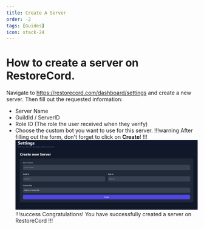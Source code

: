 ```yaml
---
title: Create A Server
order: -2
tags: [Guides]
icon: stack-24
---
```


# How to create a server on RestoreCord.

Navigate to https://restorecord.com/dashboard/settings and create a new server.
Then fill out the requested information:
- Server Name
- GuildId / ServerID
- Role ID (The role the user received when they verify)
- Choose the custom bot you want to use for this server.
!!!warning
After filling out the form, don't forget to click on **Create**!
!!!
![](../static/CreateAServer/image-001.png)
!!!success Congratulations!
You have successfully created a server on RestoreCord
!!!